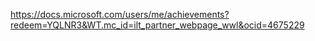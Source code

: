 https://docs.microsoft.com/users/me/achievements?redeem=YQLNR3&WT.mc_id=ilt_partner_webpage_wwl&ocid=4675229

